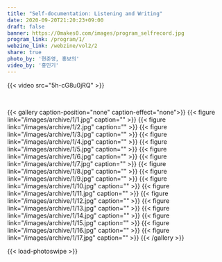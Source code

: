```yaml
---
title: "Self-documentation: Listening and Writing"
date: 2020-09-20T21:20:23+09:00
draft: false
banner: https://0makes0.com/images/program_selfrecord.jpg
program_link: /program/1/
webzine_link: /webzine/vol2/2
share: true
photo_by: '현준영, 홍보의'
video_by: '홍민기'
---
```


{{< video src="5h-cG8u0jRQ" >}}

<br/>

{{< gallery caption-position="none" caption-effect="none">}}
{{< figure link="/images/archive/1/1.jpg" caption="" >}}
{{< figure link="/images/archive/1/2.jpg" caption="" >}}
{{< figure link="/images/archive/1/3.jpg" caption="" >}}
{{< figure link="/images/archive/1/4.jpg" caption="" >}}
{{< figure link="/images/archive/1/5.jpg" caption="" >}}
{{< figure link="/images/archive/1/6.jpg" caption="" >}}
{{< figure link="/images/archive/1/7.jpg" caption="" >}}
{{< figure link="/images/archive/1/8.jpg" caption="" >}}
{{< figure link="/images/archive/1/9.jpg" caption="" >}}
{{< figure link="/images/archive/1/10.jpg" caption="" >}}
{{< figure link="/images/archive/1/11.jpg" caption="" >}}
{{< figure link="/images/archive/1/12.jpg" caption="" >}}
{{< figure link="/images/archive/1/13.jpg" caption="" >}}
{{< figure link="/images/archive/1/14.jpg" caption="" >}}
{{< figure link="/images/archive/1/15.jpg" caption="" >}}
{{< figure link="/images/archive/1/16.jpg" caption="" >}}
{{< figure link="/images/archive/1/17.jpg" caption="" >}}
{{< /gallery >}}

{{< load-photoswipe >}}
